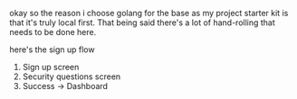 okay so the reason i choose golang for the base as my project starter kit is that it's truly local first. That being said there's a lot of hand-rolling that needs to be done here.

here's the sign up flow

1. Sign up screen
2. Security questions screen
3. Success -> Dashboard
